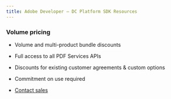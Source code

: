 ```yaml
---
title: Adobe Developer — DC Platform SDK Resources
---
```


<TextBlock slots="heading" width="100%" theme="light"  alignment="yes" paddingTop="5" paddingBottom='5' className="py-0 text-align-left div-p-0 left-content" />

### Volume pricing

<TextBlock slots="text" width="100%" theme="light"  alignment="yes" paddingTop="5" paddingBottom='5' className="py-0 list-points div-p-0 left-content"/>



- Volume and multi-product bundle discounts

- Full access to all PDF Services APIs

- Discounts for existing customer agreements & custom options

- Commitment on use required

<TextBlock slots="buttons" width="100%" theme="light"  alignment="yes" paddingTop="5" paddingBottom='5' className="pb-1 left-Contact div-p-0 left-content" />

- [Contact sales](./contact-us.md)